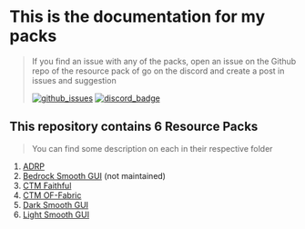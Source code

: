 # This is the documentation for my packs

> If you find an issue with any of the packs, open an issue on the Github repo of the
> resource pack of go on the discord and create a post in issues and suggestion
>
>[![github_issues](https://img.shields.io/github/issues/Aeldit/MC-REsource-Packs?color=red&style=for-the-badge&logo=github)](https://github.com/Aeldit/MC-Resource-Packs/issues) [![discord_badge](https://img.shields.io/discord/750243612473819188?color=7289da&label=DISCORD&logo=discord&logoColor=7289da&style=for-the-badge)](https://discord.gg/PcYPpqzhKS)

## This repository contains 6 Resource Packs

> You can find some description on each in their respective folder

1. [ADRP](ADRP/)
2. [Bedrock Smooth GUI](Bedrock%20Smooth%20GUI/) (not maintained)
3. [CTM Faithful](CTM_Faithful/README.md)
4. [CTM OF-Fabric](CTM_OF_Fabric/README.md)
5. [Dark Smooth GUI](Dark%20Smooth%20GUI/README.md)
6. [Light Smooth GUI](Light%20Smooth%20GUI/README.md)
